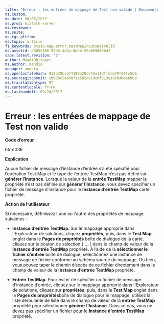 ```yaml
---
title: "Erreur : les entrées de mappage de Test non valide | Documents Microsoft"
ms.custom: 
ms.date: 06/08/2017
ms.prod: biztalk-server
ms.reviewer: 
ms.suite: 
ms.tgt_pltfrm: 
ms.topic: article
f1_keywords: bts10.map.error.testMapInputsNotValid
ms.assetid: d885d366-92a3-4d2a-8e2b-58e06960864f
caps.latest.revision: "5"
author: MandiOhlinger
ms.author: mandia
manager: anneta
ms.openlocfilehash: 912b70bcd74180a20d54da11dffdab79f54fc5b6
ms.sourcegitcommit: cb908c540d8f1a692d01dc8f313e16cb4b4e696d
ms.translationtype: MT
ms.contentlocale: fr-FR
ms.lasthandoff: 09/20/2017
---
```

# <a name="error---test-map-inputs-not-valid"></a>Erreur : les entrées de mappage de Test non valide
**Code d’erreur**  
  
 btm1036  
  
 **Explication**  
  
 Aucun fichier de message d’instance d’entrée n’a été spécifié pour l’opération Test Map et le type de l’entrée TestMap n’est pas défini sur **générer l’Instance**. Lorsque la valeur de la **entrée TestMap** mapper la propriété n’est pas définie sur **générer l’Instance**, vous devez spécifier un fichier de message d’instance pour le **Instance d’entrée TestMap** carte propriété.  
  
 **Action de l’utilisateur**  
  
 Si nécessaire, définissez l'une ou l'autre des propriétés de mappage suivantes :  
  
-   **Instance d’entrée TestMap.** Sur le mappage approprié dans l’Explorateur de solutions, cliquez **propriétés**, puis, dans le **Test Map** onglet dans le **Pages de propriétés** boîte de dialogue de la carte, cliquez sur le bouton de sélection ( **...** ) dans le champ de valeur de la **Instance d’entrée TestMap** propriété. À l’aide de la **sélectionner le fichier d’entrée** boîte de dialogue, sélectionnez une instance de message de fichier conforme au schéma source du mappage. Ou bien, vous pouvez taper le chemin d’accès de ce fichier directement dans le champ de valeur de la **Instance d’entrée TestMap** propriété.  
  
-   **Entrée TestMap.** Pour éviter de spécifier un fichier de message d’instance d’entrée, cliquez sur le mappage approprié dans l’Explorateur de solutions, cliquez sur **propriétés**, puis, dans le **Test Map** onglet dans le **Pages de propriétés**boîte de dialogue pour le mappage, utilisez la liste déroulante de liste dans le champ de valeur de la **entrée TestMap** propriété pour sélectionner **générer l’Instance**. Dans ce cas, vous ne devez pas spécifier un fichier pour le **Instance d’entrée TestMap** propriété.